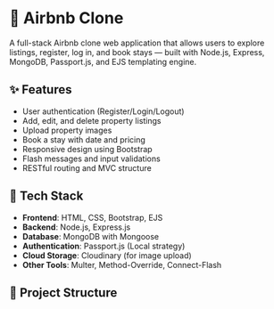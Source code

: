 # 🏡 Airbnb Clone

A full-stack Airbnb clone web application that allows users to explore listings, register, log in, and book stays — built with Node.js, Express, MongoDB, Passport.js, and EJS templating engine.

## ✨ Features

- User authentication (Register/Login/Logout)
- Add, edit, and delete property listings
- Upload property images
- Book a stay with date and pricing
- Responsive design using Bootstrap
- Flash messages and input validations
- RESTful routing and MVC structure

## 🔧 Tech Stack

- **Frontend**: HTML, CSS, Bootstrap, EJS
- **Backend**: Node.js, Express.js
- **Database**: MongoDB with Mongoose
- **Authentication**: Passport.js (Local strategy)
- **Cloud Storage**: Cloudinary (for image upload)
- **Other Tools**: Multer, Method-Override, Connect-Flash

## 📁 Project Structure

